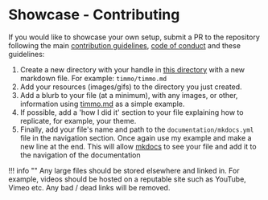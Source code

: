 # Showcase - Contributing

If you would like to showcase your own setup, submit a PR to the repository
 following the main [contribution guidelines][contributing],
 [code of conduct][code_of_conduct] and these guidelines:

1. Create a new directory with your handle in [this directory][directory] with
 a new markdown file. For example:
 `timmo/timmo.md`
1. Add your resources (images/gifs) to the directory you just created.
1. Add a blurb to your file (at a minimum), with any images, or other,
 information using [timmo.md][timmo.md] as a simple example.
1. If possible, add a 'how I did it' section to your file explaining how to
 replicate, for example, your theme.
1. Finally, add your file's name and path to the `documentation/mkdocs.yml` file in
 the navigation section. Once again use my example and make a new line at the
 end. This will allow [mkdocs] to see your file and add it to the navigation
 of the documentation

!!! info ""
    Any large files should be stored elsewhere and linked in. For example,
    videos should be hosted on a reputable site such as YouTube, Vimeo etc.
    Any bad / dead links will be removed.

[code_of_conduct]: https://github.com/timmo001/home-panel/blob/master/.github/CODE_OF_CONDUCT.md
[contributing]: https://github.com/timmo001/home-panel/blob/master/.github/CONTRIBUTING.md
[directory]: https://github.com/timmo001/home-panel/tree/master/documentation/docs/showcase
[mkdocs]: https://www.mkdocs.org
[timmo.md]: timmo/timmo.md
